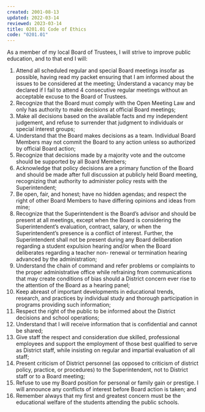 ```yaml
---
created: 2001-08-13
updated: 2022-03-14
reviewed: 2023-03-14
title: 0201.01 Code of Ethics
code: "0201.01"
---
```


As a member of my local Board of Trustees, I will strive to improve public education, and to that end I will:

1. Attend all scheduled regular and special Board meetings insofar as possible, having read my packet ensuring that I am informed about the issues to be considered at the meeting; Understand a vacancy may be declared if I fail to attend 4 consecutive regular meetings without an acceptable excuse to the Board of Trustees.
1. Recognize that the Board must comply with the Open Meeting Law and only has authority to make decisions at official Board meetings;
1. Make all decisions based on the available facts and my independent judgement, and refuse to surrender that judgment to individuals or special interest groups;
1. Understand that the Board makes decisions as a team. Individual Board Members may not commit the Board to any action unless so authorized by official Board action;
1. Recognize that decisions made by a majority vote and the outcome should be supported by all Board Members;
1. Acknowledge that policy decisions are a primary function of the Board and should be made after full discussion at publicly held Board meeting, recognizing that authority to administer policy rests with the Superintendent;
1. Be open, fair, and honest; have no hidden agendas; and respect the right of other Board Members to have differing opinions and ideas from mine;
1. Recognize that the Superintendent is the Board’s advisor and should be present at all meetings, except when the Board is considering the Superintendent’s evaluation, contract, salary, or when the Superintendent’s presence is a conflict of interest. Further, the Superintendent shall not be present during any Board deliberation regarding a student expulsion hearing and/or when the Board deliberates regarding a teacher non- renewal or termination hearing advanced by the administration;
1. Understand the chain of command and refer problems or complaints to the proper administrative office while refraining from communications that may create conditions of bias should a District concern ever rise to the attention of the Board as a hearing panel;
1. Keep abreast of important developments in educational trends, research, and practices by individual study and thorough participation in programs providing such information;
1. Respect the right of the public to be informed about the District decisions and school operations;
1. Understand that I will receive information that is confidential and cannot be shared;
1. Give staff the respect and consideration due skilled, professional employees and support the employment of those best qualified to serve as District staff, while insisting on regular and impartial evaluation of all staff;
1. Present criticism of District personnel (as opposed to criticism of district policy, practice, or procedures) to the Superintendent, not to District staff or to a Board meeting;
1. Refuse to use my Board position for personal or family gain or prestige. I will announce any conflicts of interest before Board action is taken; and
1. Remember always that my first and greatest concern must be the educational welfare of the students attending the public schools.
